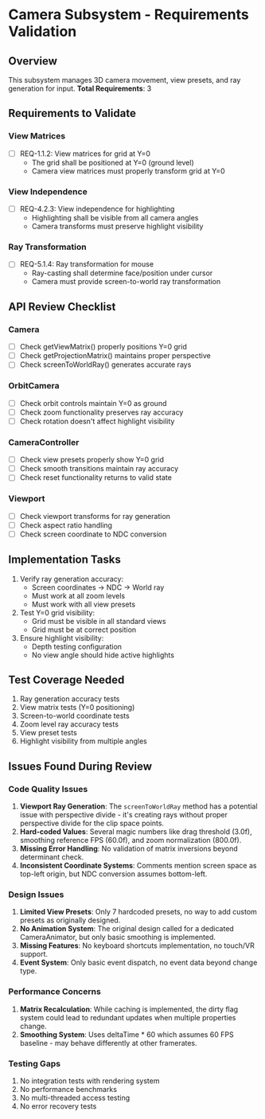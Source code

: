 # Camera Subsystem - Requirements Validation

## Overview
This subsystem manages 3D camera movement, view presets, and ray generation for input.
**Total Requirements**: 3

## Requirements to Validate

### View Matrices
- [ ] REQ-1.1.2: View matrices for grid at Y=0
  - The grid shall be positioned at Y=0 (ground level)
  - Camera view matrices must properly transform grid at Y=0

### View Independence
- [ ] REQ-4.2.3: View independence for highlighting
  - Highlighting shall be visible from all camera angles
  - Camera transforms must preserve highlight visibility

### Ray Transformation
- [ ] REQ-5.1.4: Ray transformation for mouse
  - Ray-casting shall determine face/position under cursor
  - Camera must provide screen-to-world ray transformation

## API Review Checklist

### Camera
- [ ] Check getViewMatrix() properly positions Y=0 grid
- [ ] Check getProjectionMatrix() maintains proper perspective
- [ ] Check screenToWorldRay() generates accurate rays

### OrbitCamera
- [ ] Check orbit controls maintain Y=0 as ground
- [ ] Check zoom functionality preserves ray accuracy
- [ ] Check rotation doesn't affect highlight visibility

### CameraController
- [ ] Check view presets properly show Y=0 grid
- [ ] Check smooth transitions maintain ray accuracy
- [ ] Check reset functionality returns to valid state

### Viewport
- [ ] Check viewport transforms for ray generation
- [ ] Check aspect ratio handling
- [ ] Check screen coordinate to NDC conversion

## Implementation Tasks
1. Verify ray generation accuracy:
   - Screen coordinates → NDC → World ray
   - Must work at all zoom levels
   - Must work with all view presets
2. Test Y=0 grid visibility:
   - Grid must be visible in all standard views
   - Grid must be at correct position
3. Ensure highlight visibility:
   - Depth testing configuration
   - No view angle should hide active highlights

## Test Coverage Needed
1. Ray generation accuracy tests
2. View matrix tests (Y=0 positioning)
3. Screen-to-world coordinate tests
4. Zoom level ray accuracy tests
5. View preset tests
6. Highlight visibility from multiple angles

## Issues Found During Review

### Code Quality Issues
1. **Viewport Ray Generation**: The `screenToWorldRay` method has a potential issue with perspective divide - it's creating rays without proper perspective divide for the clip space points.
2. **Hard-coded Values**: Several magic numbers like drag threshold (3.0f), smoothing reference FPS (60.0f), and zoom normalization (800.0f).
3. **Missing Error Handling**: No validation of matrix inversions beyond determinant check.
4. **Inconsistent Coordinate Systems**: Comments mention screen space as top-left origin, but NDC conversion assumes bottom-left.

### Design Issues
1. **Limited View Presets**: Only 7 hardcoded presets, no way to add custom presets as originally designed.
2. **No Animation System**: The original design called for a dedicated CameraAnimator, but only basic smoothing is implemented.
3. **Missing Features**: No keyboard shortcuts implementation, no touch/VR support.
4. **Event System**: Only basic event dispatch, no event data beyond change type.

### Performance Concerns
1. **Matrix Recalculation**: While caching is implemented, the dirty flag system could lead to redundant updates when multiple properties change.
2. **Smoothing System**: Uses deltaTime * 60 which assumes 60 FPS baseline - may behave differently at other framerates.

### Testing Gaps
1. No integration tests with rendering system
2. No performance benchmarks
3. No multi-threaded access testing
4. No error recovery tests
